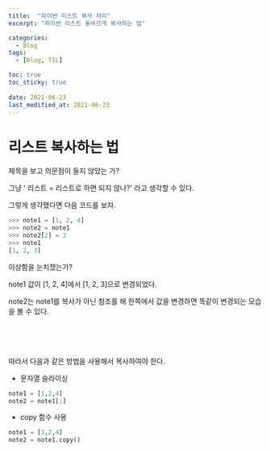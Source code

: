 ```yaml
---
title:  "파이썬 리스트 복사 처리"
excerpt: "파이썬 리스트 올바르게 복사하는 법"

categories:
  - Blog
tags:
  - [Blog, TIL]

toc: true
toc_sticky: true
 
date: 2021-06-23
last_modified_at: 2021-06-23
---
```


# 리스트 복사하는 법



제목을 보고 의문점이 들지 않았는 가?

그냥 ' 리스트 = 리스트로 하면 되지 않나?' 라고 생각할 수 있다.

그렇게 생각했다면 다음 코드를 보자.





```python
>>> note1 = [1, 2, 4]
>>> note2 = note1
>>> note2[2] = 3
>>> note1
[1, 2, 3]
```

 

이상함을 눈치챘는가?

note1 값이 [1, 2, 4]에서 [1, 2, 3]으로 변경되었다.

note2는 note1를 복사가 아닌 참조를 해 한쪽에서 값을 변경하면 똑같이 변경되는 모습을 볼 수 있다.

  
  
<br/> <br/> <br/>
  
  




따라서 다음과 같은 방법을 사용해서 복사하여야 한다.

- 문자열 슬라이싱

```python
note1 = [1,2,4]
note2 = note1[:]
```
  
- copy 함수 사용

```python
note1 = [1,2,4]
note2 = note1.copy()
```
  
